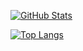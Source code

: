 
[![GitHub Stats](https://github-readme-stats.vercel.app/api?username=yurrriq&show_icons=true&layout=compact&theme=tokyonight&include_all_commits=true&layout=compact)](https://github.com/anuraghazra/github-readme-stats)

[![Top Langs](https://github-readme-stats.vercel.app/api/top-langs/?username=yurrriq&hide=tex,agda,c,shell&langs_count=10&layout=compact&theme=tokyonight)](https://github.com/anuraghazra/github-readme-stats)
